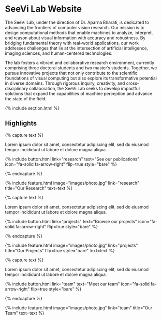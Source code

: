 ---
---

# SeeVi Lab Website

The SeeVi Lab, under the direction of Dr. Aparna Bharati, is dedicated to advancing the frontiers of computer vision research. Our mission is to design computational methods that enable machines to analyze, interpret, and reason about visual information with accuracy and robustness. By bridging fundamental theory with real-world applications, our work addresses challenges that lie at the intersection of artificial intelligence, imaging sciences, and human-centered technologies.

The lab fosters a vibrant and collaborative research environment, currently comprising three doctoral students and two master’s students. Together, we pursue innovative projects that not only contribute to the scientific foundations of visual computing but also explore its transformative potential in diverse domains. Through rigorous inquiry, creativity, and cross-disciplinary collaboration, the SeeVi Lab seeks to develop impactful solutions that expand the capabilities of machine perception and advance the state of the field. 

{% include section.html %}

## Highlights

{% capture text %}

Lorem ipsum dolor sit amet, consectetur adipiscing elit, sed do eiusmod tempor incididunt ut labore et dolore magna aliqua.

{%
  include button.html
  link="research"
  text="See our publications"
  icon="fa-solid fa-arrow-right"
  flip=true
  style="bare"
%}

{% endcapture %}

{%
  include feature.html
  image="images/photo.jpg"
  link="research"
  title="Our Research"
  text=text
%}

{% capture text %}

Lorem ipsum dolor sit amet, consectetur adipiscing elit, sed do eiusmod tempor incididunt ut labore et dolore magna aliqua.

{%
  include button.html
  link="projects"
  text="Browse our projects"
  icon="fa-solid fa-arrow-right"
  flip=true
  style="bare"
%}

{% endcapture %}

{%
  include feature.html
  image="images/photo.jpg"
  link="projects"
  title="Our Projects"
  flip=true
  style="bare"
  text=text
%}

{% capture text %}

Lorem ipsum dolor sit amet, consectetur adipiscing elit, sed do eiusmod tempor incididunt ut labore et dolore magna aliqua.

{%
  include button.html
  link="team"
  text="Meet our team"
  icon="fa-solid fa-arrow-right"
  flip=true
  style="bare"
%}

{% endcapture %}

{%
  include feature.html
  image="images/photo.jpg"
  link="team"
  title="Our Team"
  text=text
%}
